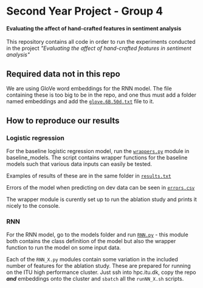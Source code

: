 # Second Year Project - Group 4

#### Evaluating the affect of hand-crafted features in sentiment analysis

This repository contains all code in order to run the experiments conducted in the project *"Evaluating the affect of hand-crafted features in sentiment analysis"*

## Required data not in this repo

We are using GloVe word embeddings for the RNN model. The file containing these is too big to be in the repo, and one thus must add a folder named embeddings and add the [`glove.6B.50d.txt`](https://www.kaggle.com/watts2/glove6b50dtxt) file to it.

## How to reproduce our results

### Logistic regression

For the baseline logistic regression model, run the [`wrappers.py`](https://github.itu.dk/frph/2ndyearproject/blob/master/baseline_models/wrappers.py) module in baseline_models. The script contains wrapper functions for the baseline models such that various data inputs can easily be tested. 

Examples of results of these are in the same folder in [`results.txt`](https://github.itu.dk/frph/2ndyearproject/blob/master/baseline_models/results.txt)

Errors of the model when predicting on dev data can be seen in [`errors.csv`](https://github.itu.dk/frph/2ndyearproject/blob/master/baseline_models/errors.csv)

The wrapper module is curently set up to run the ablation study and prints it nicely to the console.

### RNN

For the RNN model, go to the models folder and run [`RNN.py`](https://github.itu.dk/frph/2ndyearproject/blob/master/models/RNN.py) - this module both contains the class definition of the model but also the wrapper function to run the model on some input data. 

Each of the `RNN_X.py` modules contain some variation in the included number of features for the ablation study. These are prepared for running on the ITU high performance cluster. Just ssh into hpc.itu.dk, copy the repo ***and*** embeddings onto the cluster and `sbatch` all the `runNN_X.sh` scripts.



